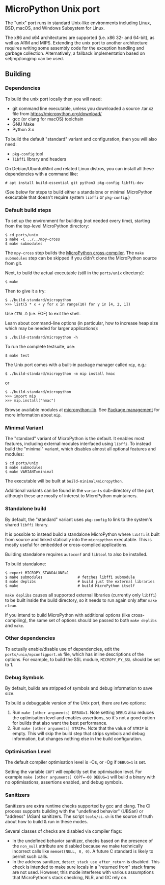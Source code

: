 MicroPython Unix port
=====================

The "unix" port runs in standard Unix-like environments including Linux, BSD,
macOS, and Windows Subsystem for Linux.

The x86 and x64 architectures are supported (i.e. x86 32- and 64-bit), as well
as ARM and MIPS. Extending the unix port to another architecture requires
writing some assembly code for the exception handling and garbage collection.
Alternatively, a fallback implementation based on setjmp/longjmp can be used.

Building
--------

### Dependencies

To build the unix port locally then you will need:

* git command line executable, unless you downloaded a source .tar.xz file from
  https://micropython.org/download/
* gcc (or clang for macOS) toolchain
* GNU Make
* Python 3.x

To build the default "standard" variant and configuration, then you will also
need:

* `pkg-config` tool
* `libffi` library and headers

On Debian/Ubuntu/Mint and related Linux distros, you can install all these
dependencies with a command like:

```
# apt install build-essential git python3 pkg-config libffi-dev
```

(See below for steps to build either a standalone or minimal MicroPython
executable that doesn't require system `libffi` or `pkg-config`.)

### Default build steps

To set up the environment for building (not needed every time), starting from
the top-level MicroPython directory:

    $ cd ports/unix
    $ make -C ../../mpy-cross
    $ make submodules

The `mpy-cross` step builds the [MicroPython
cross-compiler](https://github.com/micropython/micropython/?tab=readme-ov-file#the-micropython-cross-compiler-mpy-cross).
The `make submodules` step can be skipped if you didn't clone the MicroPython
source from git.

Next, to build the actual executable (still in the `ports/unix` directory):

    $ make

Then to give it a try:

    $ ./build-standard/micropython
    >>> list(5 * x + y for x in range(10) for y in [4, 2, 1])

Use `CTRL-D` (i.e. EOF) to exit the shell.

Learn about command-line options (in particular, how to increase heap size
which may be needed for larger applications):

    $ ./build-standard/micropython -h

To run the complete testsuite, use:

    $ make test

The Unix port comes with a built-in package manager called `mip`, e.g.:

    $ ./build-standard/micropython -m mip install hmac

or

    $ ./build-standard/micropython
    >>> import mip
    >>> mip.install("hmac")

Browse available modules at
[micropython-lib](https://github.com/micropython/micropython-lib). See
[Package management](https://docs.micropython.org/en/latest/reference/packages.html)
for more information about `mip`.

### Minimal Variant

The "standard" variant of MicroPython is the default. It enables most features,
including external modules interfaced using `libffi`. To instead build the
"minimal" variant, which disables almost all optional features and modules:

    $ cd ports/unix
    $ make submodules
    $ make VARIANT=minimal

The executable will be built at `build-minimal/micropython`.

Additional variants can be found in the `variants` sub-directory of the port,
although these are mostly of interest to MicroPython maintainers.

### Standalone build

By default, the "standard" variant uses `pkg-config` to link to the system's
shared `libffi` library.

It is possible to instead build a standalone MicroPython where `libffi` is built
from source and linked statically into the `micropython` executable. This is
mostly useful for embedded or cross-compiled applications.

Building standalone requires `autoconf` and `libtool` to also be installed.

To build standalone:

    $ export MICROPY_STANDALONE=1
    $ make submodules                # fetches libffi submodule
    $ make deplibs                   # build just the external libraries
    $ make                           # build MicroPython itself

`make deplibs` causes all supported external libraries (currently only `libffi`)
to be built inside the build directory, so it needs to run again only after
`make clean`.

If you intend to build MicroPython with additional options (like
cross-compiling), the same set of options should be passed to both `make
deplibs` and `make`.

### Other dependencies

To actually enable/disable use of dependencies, edit the
`ports/unix/mpconfigport.mk` file, which has inline descriptions of the
options. For example, to build the SSL module, `MICROPY_PY_SSL` should be
set to 1.

### Debug Symbols

By default, builds are stripped of symbols and debug information to save size.

To build a debuggable version of the Unix port, there are two options:

1. Run `make [other arguments] DEBUG=1`. Note setting `DEBUG` also reduces the
   optimisation level and enables assertions, so it's not a good option for
   builds that also want the best performance.
2. Run `make [other arguments] STRIP=`. Note that the value of `STRIP` is
   empty. This will skip the build step that strips symbols and debug
   information, but changes nothing else in the build configuration.

### Optimisation Level

The default compiler optimisation level is -Os, or -Og if `DEBUG=1` is set.

Setting the variable `COPT` will explicitly set the optimisation level. For
example `make [other arguments] COPT=-O0 DEBUG=1` will build a binary with no
optimisations, assertions enabled, and debug symbols.

### Sanitizers

Sanitizers are extra runtime checks supported by gcc and clang.
The CI process supports building with the "undefined behavior" (UBSan) or "address" (ASan) sanitizers.
The script `tools/ci.sh` is the source of truth about how to build & run in these modes.

Several classes of checks are disabled via compiler flags:
 * In the undefined behavior sanitizer, checks based on the presence of the `non_null` attribute are disabled because we make technically incorrect calls like `memset(NULL, 0, 0)`. A future C standard is likely to permit such calls.
 * In the address sanitizer, `detect_stack_use_after_return` is disabled. This check is intended to make sure locals in a "returned from" stack frame are not used. However, this mode interferes with various assumptions that MicroPython's stack checking, NLR, and GC rely on.
